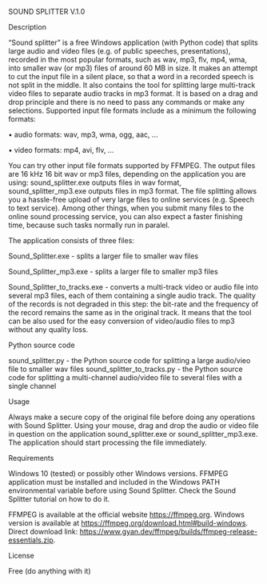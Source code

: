 SOUND SPLITTER V.1.0

Description

“Sound splitter” is a free Windows application (with Python code) that splits large audio and video files (e.g. of public speeches, presentations), recorded in the most popular formats, such as wav, mp3, flv, mp4, wma, into smaller wav (or mp3) files of around 60 MB in size. It makes an attempt to cut the input file in a silent place, so that a word in a recorded speech is not split in the middle. It also contains the tool for splitting large multi-track video files to separate audio tracks in mp3 format. It is based on a drag and drop principle and there is no need to pass any commands or make any selections. 
Supported input file formats include as a minimum the following formats:

•	audio formats: wav, mp3, wma, ogg, aac, ...

•	video formats: mp4, avi, flv, ...

You can try other input file formats supported by FFMPEG.
The output files are 16 kHz 16 bit wav or mp3 files, depending on the application you are using: sound_splitter.exe outputs files in wav format, sound_splitter_mp3.exe outputs files in mp3 format.
The file splitting allows you a hassle-free upload of very large files to online services (e.g. Speech to text service). Among other things, when you submit many files to the online sound processing service, you can also expect a faster finishing time, because such tasks normally run in paralel.

The application consists of three files:

Sound_Splitter.exe - splits a larger file to smaller wav files

Sound_Splitter_mp3.exe - splits a larger file to smaller mp3 files

Sound_Splitter_to_tracks.exe - converts a multi-track video or audio file into several mp3 files, each of them containing a single audio track. The quality of the records is not degraded in this step: the bit-rate and the frequency of the record remains the same as in the original track. It means that the tool can be also used for the easy conversion of video/audio files to mp3 without any quality loss.

Python source code

sound_splitter.py - the Python source code for splitting a large audio/vieo file to smaller wav files
sound_splitter_to_tracks.py - the Python source code for splitting a multi-channel audio/video file to several files with a single channel

Usage

Always make a secure copy of the original file before doing any operations with Sound Splitter.
Using your mouse, drag and drop the audio or video file in question on the application sound_splitter.exe or sound_splitter_mp3.exe. The application should start processing the file immediately.

Requirements

Windows 10 (tested) or possibly other Windows versions.
FFMPEG application must be installed and included in the Windows PATH environmental variable before using Sound Splitter. Check the Sound Splitter tutorial on how to do it.

FFMPEG is available at the official website https://ffmpeg.org.
Windows version is available at https://ffmpeg.org/download.html#build-windows.
Direct download link: https://www.gyan.dev/ffmpeg/builds/ffmpeg-release-essentials.zip.

License

Free (do anything with it)
